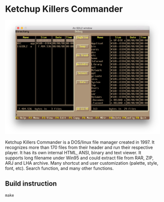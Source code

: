 # Ketchup Killers Commander

![Screenshot](kkc_dos.png)

Ketchup Killers Commander is a DOS/linux file manager created in 1997. It recognizes more than 170 files from their header and run their respective player. It has its own internal HTML, ANSI, binary and text viewer. 
It supports long filename under Win95 and could extract file from RAR, ZIP, ARJ and LHA archive. 
Many shortcut and user customization (palette, style, font, etc). Search function, and many other functions.

## Build instruction

``` 
make
```

## 
